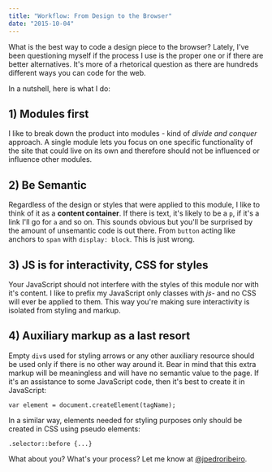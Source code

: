 ```yaml
---
title: "Workflow: From Design to the Browser"
date: "2015-10-04"
---
```


What is the best way to code a design piece to the browser? Lately, I've been questioning myself if the process I use is the proper one or if there are better alternatives. It's more of a rhetorical question as there are hundreds different ways you can code for the web.

In a nutshell, here is what I do:

## 1) Modules first

I like to break down the product into modules - kind of _divide and conquer_ approach. A single module lets you focus on one specific functionality of the site that could live on its own and therefore should not be influenced or influence other modules.

## 2) Be Semantic

Regardless of the design or styles that were applied to this module, I like to think of it as a **content container**. If there is text, it's likely to be a `p`, if it's a link I'll go for `a` and so on. This sounds obvious but you'll be surprised by the amount of unsemantic code is out there. From `button` acting like anchors to `span` with `display: block`. This is just wrong.

## 3) JS is for interactivity, CSS for styles

Your JavaScript should not interfere with the styles of this module nor with it's content. I like to prefix my JavaScript only classes with _js-_ and no CSS will ever be applied to them. This way you're making sure interactivity is isolated from styling and markup.

## 4) Auxiliary markup as a last resort

Empty `div`s used for styling arrows or any other auxiliary resource should be used only if there is no other way around it. Bear in mind that this extra markup will be meaningless and will have no semantic value to the page. If it's an assistance to some JavaScript code, then it's best to create it in JavaScript:

`var element = document.createElement(tagName);`

In a similar way, elements needed for styling purposes only should be created in CSS using pseudo elements:

`.selector::before {...}`

What about you? What's your process? Let me know at [@jpedroribeiro](http://www.twitter.com/jpedroribeiro).
